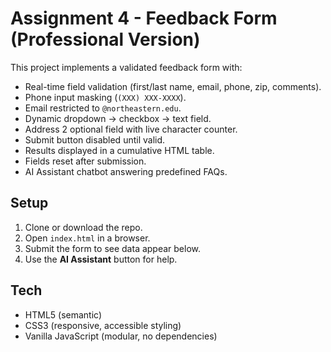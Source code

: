 # Assignment 4 - Feedback Form (Professional Version)

This project implements a validated feedback form with:
- Real-time field validation (first/last name, email, phone, zip, comments).
- Phone input masking (`(XXX) XXX-XXXX`).
- Email restricted to `@northeastern.edu`.
- Dynamic dropdown → checkbox → text field.
- Address 2 optional field with live character counter.
- Submit button disabled until valid.
- Results displayed in a cumulative HTML table.
- Fields reset after submission.
- AI Assistant chatbot answering predefined FAQs.

## Setup
1. Clone or download the repo.
2. Open `index.html` in a browser.
3. Submit the form to see data appear below.
4. Use the **AI Assistant** button for help.

## Tech
- HTML5 (semantic)
- CSS3 (responsive, accessible styling)
- Vanilla JavaScript (modular, no dependencies)
